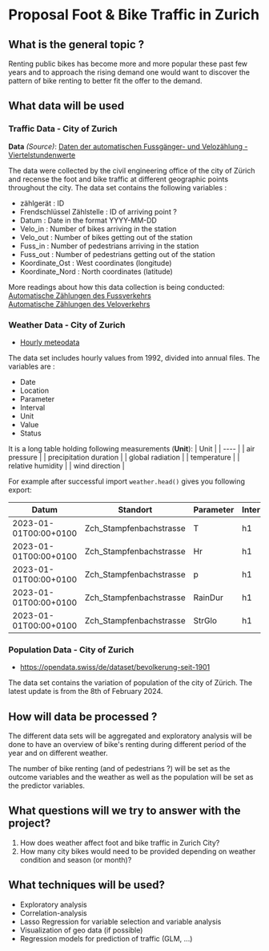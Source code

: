 # Proposal Foot & Bike Traffic in Zurich

## What is the general topic ?

Renting public bikes has become more and more popular these past few years and to approach the rising demand one would want to discover the pattern of bike renting to better fit the offer to the demand. 


## What data will be used
### Traffic Data - City of Zurich
**Data** *(Source)*: [Daten der automatischen Fussgänger- und Velozählung - Viertelstundenwerte](https://data.stadt-zuerich.ch/dataset/ted_taz_verkehrszaehlungen_werte_fussgaenger_velo)

The data were collected by the civil engineering office of the city of Zürich and recense the foot and bike traffic at different geographic points throughout the city.
The data set contains the following variables :

- zählgerät : ID 
- Frendschlüssel Zählstelle : ID of arriving point ?
- Datum : Date in the format YYYY-MM-DD
- Velo_in : Number of bikes arriving in the station
- Velo_out : Number of bikes getting out of the station
- Fuss_in : Number of pedestrians arriving in the station
- Fuss_out : Number of pedestrians getting out of the station
- Koordinate_Ost : West coordinates (longitude)
- Koordinate_Nord : North coordinates (latitude)

More readings about how this data collection is being conducted: <br>
[Automatische Zählungen des Fussverkehrs ](https://www.stadt-zuerich.ch/ted/de/index/taz/verkehr/webartikel/webartikel_fussverkehrszaehlung.html) <br>
[Automatische Zählungen des Veloverkehrs](https://www.stadt-zuerich.ch/ted/de/index/taz/verkehr/webartikel/webartikel_velozaehlungen.html)

### Weather Data - City of Zurich
- [Hourly meteodata](https://opendata.swiss/en/dataset/stundlich-aktualisierte-meteodaten-seit-1992)

The data set includes hourly values from 1992, divided into annual files. The variables are :
- Date
- Location
- Parameter
- Interval
- Unit
- Value
- Status

It is a long table holding following measurements (**Unit**):
| Unit |
| ---- |
| air pressure |
| precipitation duration |
| global radiation |
| temperature |
| relative humidity |
| wind direction |

For example after successful import `weather.head()` gives you following export:

| Datum | Standort | Parameter | Intervall | Einheit | Wert | Status |
| ----- | -------- | -------- |-------- |-------- |-------- |-------- |
| 2023-01-01T00:00+0100	| Zch_Stampfenbachstrasse	| T	| h1	| °C	| 11.57	| provisorisch
| 2023-01-01T00:00+0100	| Zch_Stampfenbachstrasse	| Hr	| h1	| %Hr	| 72.29	| provisorisch
| 2023-01-01T00:00+0100	| Zch_Stampfenbachstrasse	| p	| h1	| hPa	| 971.62	| provisorisch
| 2023-01-01T00:00+0100	| Zch_Stampfenbachstrasse	| RainDur	| h1	| min	| 0.00	|  provisorisch
| 2023-01-01T00:00+0100	| Zch_Stampfenbachstrasse	| StrGlo	| h1	| W/m2	| 0.01	| provisorisch

### Population Data - City of Zurich
- https://opendata.swiss/de/dataset/bevolkerung-seit-1901

The data set contains the variation of population of the city of Zürich. The latest update is from the 8th of February 2024. 

## How will data be processed ?

The different data sets will be aggregated and exploratory analysis will be done to have an overview of bike's renting during different period of the year and on different weather. 

The number of bike renting (and of pedestrians ?) will be set as the outcome variables and the weather as well as the population will be set as the predictor variables.

## What questions will we try to answer with the project?

1. How does weather affect foot and bike traffic in Zurich City?
2. How many city bikes would need to be provided depending on weather condition and season (or month)?

## What techniques will be used?
- Exploratory analysis
- Correlation-analysis
- Lasso Regression for variable selection and variable analysis
- Visualization of geo data (if possible)
- Regression models for prediction of traffic (GLM, ...)